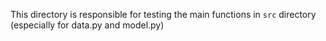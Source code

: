 This directory is responsible for testing the main functions in ```src``` directory (especially for data.py and model.py)
